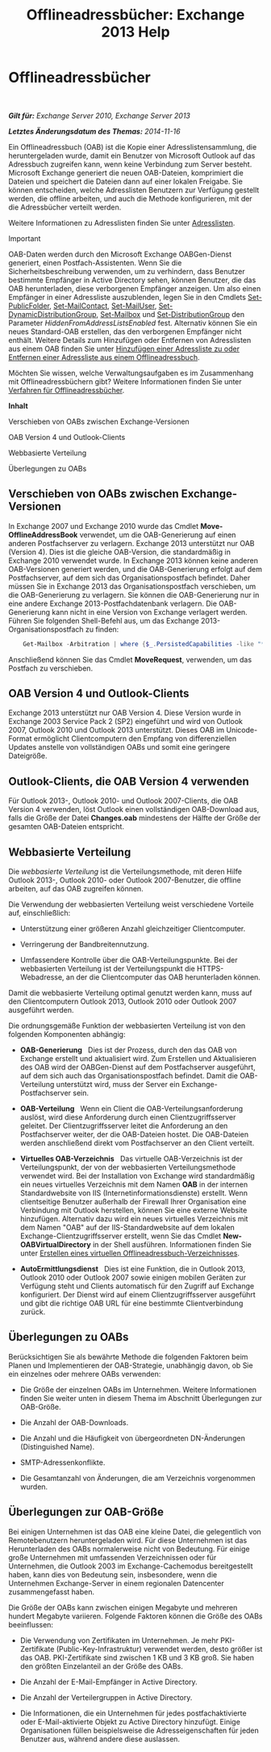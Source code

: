 ﻿---
title: 'Offlineadressbücher: Exchange 2013 Help'
TOCTitle: Offlineadressbücher
ms:assetid: a6bcb072-4ab9-400e-a5d0-c05264629097
ms:mtpsurl: https://technet.microsoft.com/de-de/library/Bb232155(v=EXCHG.150)
ms:contentKeyID: 50476395
ms.date: 04/24/2018
mtps_version: v=EXCHG.150
ms.translationtype: HT
---

# Offlineadressbücher

 

_**Gilt für:** Exchange Server 2010, Exchange Server 2013_

_**Letztes Änderungsdatum des Themas:** 2014-11-16_

Ein Offlineadressbuch (OAB) ist die Kopie einer Adresslistensammlung, die heruntergeladen wurde, damit ein Benutzer von Microsoft Outlook auf das Adressbuch zugreifen kann, wenn keine Verbindung zum Server besteht. Microsoft Exchange generiert die neuen OAB-Dateien, komprimiert die Dateien und speichert die Dateien dann auf einer lokalen Freigabe. Sie können entscheiden, welche Adresslisten Benutzern zur Verfügung gestellt werden, die offline arbeiten, und auch die Methode konfigurieren, mit der die Adressbücher verteilt werden.

Weitere Informationen zu Adresslisten finden Sie unter [Adresslisten](https://docs.microsoft.com/de-de/exchange/address-books/address-lists/address-lists).


> [!IMPORTANT]
> OAB-Daten werden durch den Microsoft Exchange OABGen-Dienst generiert, einen Postfach-Assistenten. Wenn Sie die Sicherheitsbeschreibung verwenden, um zu verhindern, dass Benutzer bestimmte Empfänger in Active Directory sehen, können Benutzer, die das OAB herunterladen, diese verborgenen Empfänger anzeigen. Um also einen Empfänger in einer Adressliste auszublenden, legen Sie in den Cmdlets <A href="https://technet.microsoft.com/de-de/library/aa998596(v=exchg.150)">Set-PublicFolder</A>, <A href="https://technet.microsoft.com/de-de/library/aa995950(v=exchg.150)">Set-MailContact</A>, <A href="https://technet.microsoft.com/de-de/library/aa995971(v=exchg.150)">Set-MailUser</A>, <A href="https://technet.microsoft.com/de-de/library/bb123796(v=exchg.150)">Set-DynamicDistributionGroup</A>, <A href="https://technet.microsoft.com/de-de/library/bb123981(v=exchg.150)">Set-Mailbox</A> und <A href="https://technet.microsoft.com/de-de/library/bb124955(v=exchg.150)">Set-DistributionGroup</A> den Parameter <EM>HiddenFromAddressListsEnabled</EM> fest. Alternativ können Sie ein neues Standard-OAB erstellen, das den verborgenen Empfänger nicht enthält. Weitere Details zum Hinzufügen oder Entfernen von Adresslisten aus einem OAB finden Sie unter <A href="https://docs.microsoft.com/de-de/exchange/address-books/offline-address-books/add-or-remove-an-address-list">Hinzufügen einer Adressliste zu oder Entfernen einer Adressliste aus einem Offlineadressbuch</A>.



Möchten Sie wissen, welche Verwaltungsaufgaben es im Zusammenhang mit Offlineadressbüchern gibt? Weitere Informationen finden Sie unter [Verfahren für Offlineadressbücher](https://docs.microsoft.com/de-de/exchange/address-books/offline-address-books/offline-address-book-procedures).

**Inhalt**

Verschieben von OABs zwischen Exchange-Versionen

OAB Version 4 und Outlook-Clients

Webbasierte Verteilung

Überlegungen zu OABs

## Verschieben von OABs zwischen Exchange-Versionen

In Exchange 2007 und Exchange 2010 wurde das Cmdlet **Move-OfflineAddressBook** verwendet, um die OAB-Generierung auf einen anderen Postfachserver zu verlagern. Exchange 2013 unterstützt nur OAB (Version 4). Dies ist die gleiche OAB-Version, die standardmäßig in Exchange 2010 verwendet wurde. In Exchange 2013 können keine anderen OAB-Versionen generiert werden, und die OAB-Generierung erfolgt auf dem Postfachserver, auf dem sich das Organisationspostfach befindet. Daher müssen Sie in Exchange 2013 das Organisationspostfach verschieben, um die OAB-Generierung zu verlagern. Sie können die OAB-Generierung nur in eine andere Exchange 2013-Postfachdatenbank verlagern. Die OAB-Generierung kann nicht in eine Version von Exchange verlagert werden. Führen Sie folgenden Shell-Befehl aus, um das Exchange 2013-Organisationspostfach zu finden:

```powershell
    Get-Mailbox -Arbitration | where {$_.PersistedCapabilities -like "*oab*"}
```

Anschließend können Sie das Cmdlet **MoveRequest**, verwenden, um das Postfach zu verschieben.

## OAB Version 4 und Outlook-Clients

Exchange 2013 unterstützt nur OAB Version 4. Diese Version wurde in Exchange 2003 Service Pack 2 (SP2) eingeführt und wird von Outlook 2007, Outlook 2010 und Outlook 2013 unterstützt. Dieses OAB im Unicode-Format ermöglicht Clientcomputern den Empfang von differenziellen Updates anstelle von vollständigen OABs und somit eine geringere Dateigröße.

## Outlook-Clients, die OAB Version 4 verwenden

Für Outlook 2013-, Outlook 2010- und Outlook 2007-Clients, die OAB Version 4 verwenden, löst Outlook einen vollständigen OAB-Download aus, falls die Größe der Datei **Changes.oab** mindestens der Hälfte der Größe der gesamten OAB-Dateien entspricht.

## Webbasierte Verteilung

Die *webbasierte Verteilung* ist die Verteilungsmethode, mit deren Hilfe Outlook 2013-, Outlook 2010- oder Outlook 2007-Benutzer, die offline arbeiten, auf das OAB zugreifen können.

Die Verwendung der webbasierten Verteilung weist verschiedene Vorteile auf, einschließlich:

  - Unterstützung einer größeren Anzahl gleichzeitiger Clientcomputer.

  - Verringerung der Bandbreitennutzung.

  - Umfassendere Kontrolle über die OAB-Verteilungspunkte. Bei der webbasierten Verteilung ist der Verteilungspunkt die HTTPS-Webadresse, an der die Clientcomputer das OAB herunterladen können.

Damit die webbasierte Verteilung optimal genutzt werden kann, muss auf den Clientcomputern Outlook 2013, Outlook 2010 oder Outlook 2007 ausgeführt werden.

Die ordnungsgemäße Funktion der webbasierten Verteilung ist von den folgenden Komponenten abhängig:

  - **OAB-Generierung**   Dies ist der Prozess, durch den das OAB von Exchange erstellt und aktualisiert wird. Zum Erstellen und Aktualisieren des OAB wird der OABGen-Dienst auf dem Postfachserver ausgeführt, auf dem sich auch das Organisationspostfach befindet. Damit die OAB-Verteilung unterstützt wird, muss der Server ein Exchange-Postfachserver sein.

  - **OAB-Verteilung**   Wenn ein Client die OAB-Verteilungsanforderung auslöst, wird diese Anforderung durch einen Clientzugriffsserver geleitet. Der Clientzugriffsserver leitet die Anforderung an den Postfachserver weiter, der die OAB-Dateien hostet. Die OAB-Dateien werden anschließend direkt vom Postfachserver an den Client verteilt.

  - **Virtuelles OAB-Verzeichnis**   Das virtuelle OAB-Verzeichnis ist der Verteilungspunkt, der von der webbasierten Verteilungsmethode verwendet wird. Bei der Installation von Exchange wird standardmäßig ein neues virtuelles Verzeichnis mit dem Namen **OAB** in der internen Standardwebsite von IIS (Internetinformationsdienste) erstellt. Wenn clientseitige Benutzer außerhalb der Firewall Ihrer Organisation eine Verbindung mit Outlook herstellen, können Sie eine externe Website hinzufügen. Alternativ dazu wird ein neues virtuelles Verzeichnis mit dem Namen "OAB" auf der IIS-Standardwebsite auf dem lokalen Exchange-Clientzugriffsserver erstellt, wenn Sie das Cmdlet **New-OABVirtualDirectory** in der Shell ausführen. Informationen finden Sie unter [Erstellen eines virtuellen Offlineadressbuch-Verzeichnisses](https://docs.microsoft.com/de-de/exchange/address-books/offline-address-books/create-virtual-directory).

  - **AutoErmittlungsdienst**   Dies ist eine Funktion, die in Outlook 2013, Outlook 2010 oder Outlook 2007 sowie einigen mobilen Geräten zur Verfügung steht und Clients automatisch für den Zugriff auf Exchange konfiguriert. Der Dienst wird auf einem Clientzugriffsserver ausgeführt und gibt die richtige OAB URL für eine bestimmte Clientverbindung zurück.

## Überlegungen zu OABs

Berücksichtigen Sie als bewährte Methode die folgenden Faktoren beim Planen und Implementieren der OAB-Strategie, unabhängig davon, ob Sie ein einzelnes oder mehrere OABs verwenden:

  - Die Größe der einzelnen OABs im Unternehmen. Weitere Informationen finden Sie weiter unten in diesem Thema im Abschnitt Überlegungen zur OAB-Größe.

  - Die Anzahl der OAB-Downloads.

  - Die Anzahl und die Häufigkeit von übergeordneten DN-Änderungen (Distinguished Name).

  - SMTP-Adressenkonflikte.

  - Die Gesamtanzahl von Änderungen, die am Verzeichnis vorgenommen wurden.

## Überlegungen zur OAB-Größe

Bei einigen Unternehmen ist das OAB eine kleine Datei, die gelegentlich von Remotebenutzern heruntergeladen wird. Für diese Unternehmen ist das Herunterladen des OABs normalerweise nicht von Bedeutung. Für einige große Unternehmen mit umfassenden Verzeichnissen oder für Unternehmen, die Outlook 2003 im Exchange-Cachemodus bereitgestellt haben, kann dies von Bedeutung sein, insbesondere, wenn die Unternehmen Exchange-Server in einem regionalen Datencenter zusammengefasst haben.

Die Größe der OABs kann zwischen einigen Megabyte und mehreren hundert Megabyte variieren. Folgende Faktoren können die Größe des OABs beeinflussen:

  - Die Verwendung von Zertifikaten im Unternehmen. Je mehr PKI-Zertifikate (Public-Key-Infrastruktur) verwendet werden, desto größer ist das OAB. PKI-Zertifikate sind zwischen 1 KB und 3 KB groß. Sie haben den größten Einzelanteil an der Größe des OABs.

  - Die Anzahl der E-Mail-Empfänger in Active Directory.

  - Die Anzahl der Verteilergruppen in Active Directory.

  - Die Informationen, die ein Unternehmen für jedes postfachaktivierte oder E-Mail-aktivierte Objekt zu Active Directory hinzufügt. Einige Organisationen füllen beispielsweise die Adresseigenschaften für jeden Benutzer aus, während andere diese auslassen.

